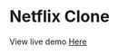 <h1>Netflix Clone</h1>


<p>View live demo <a href="https://chaseburr.github.io/Netflix-Clone/">Here</a></p>
